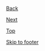 <p>
    <a class="js-focus-me au-direction-link" href="#">Back
        <span class="au-direction-link__arrow au-direction-link__arrow--left" aria-hidden="true"></span>
    </a>
</p>
<p>
    <a class="js-focus-me au-direction-link" href="#">Next
        <span class="au-direction-link__arrow" aria-hidden="true"></span>
    </a>
</p>
<p>
    <a class="js-focus-me au-direction-link" href="#">Top
        <span class="au-direction-link__arrow au-direction-link__arrow--up" aria-hidden="true"></span>
    </a>
</p>
<p>
    <a class="js-focus-me au-direction-link" href="#">Skip to footer
        <span class="au-direction-link__arrow au-direction-link__arrow--down" aria-hidden="true"></span>
    </a>
</p>
